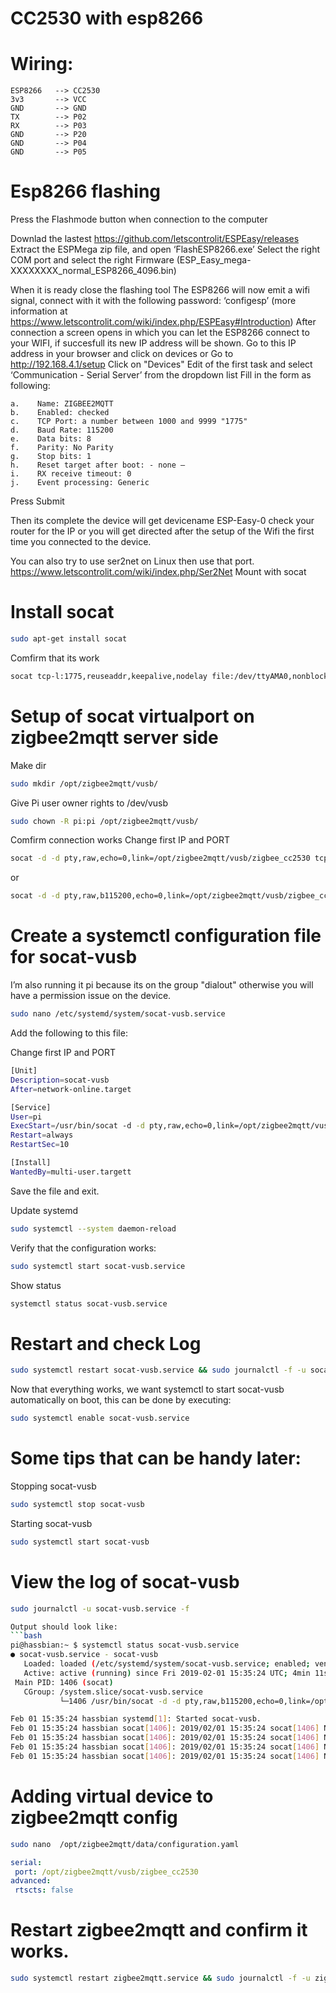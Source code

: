 
# CC2530 with esp8266

# Wiring:
```
ESP8266   --> CC2530
3v3       --> VCC
GND       --> GND
TX        --> P02
RX        --> P03
GND       --> P20
GND       --> P04
GND       --> P05
```
# Esp8266 flashing
Press the Flashmode button when connection to the computer

Downlad the lastest https://github.com/letscontrolit/ESPEasy/releases
Extract the ESPMega zip file, and open ‘FlashESP8266.exe’
Select the right COM port and select the right Firmware (ESP_Easy_mega-XXXXXXXX_normal_ESP8266_4096.bin)

When it is ready close the flashing tool
The ESP8266 will now emit a wifi signal, connect with it with the following password: ‘configesp’ (more information at https://www.letscontrolit.com/wiki/index.php/ESPEasy#Introduction)
After connection a screen opens in which you can let the ESP8266 connect to your WIFI, if succesfull its new IP address will be shown.
Go to this IP address in your browser and click on devices
or Go to http://192.168.4.1/setup
Click on "Devices" Edit of the first task and select ‘Communication - Serial Server’ from the dropdown list
Fill in the form as following:
```
a.    Name: ZIGBEE2MQTT
b.    Enabled: checked
c.    TCP Port: a number between 1000 and 9999 "1775"
d.    Baud Rate: 115200
e.    Data bits: 8
f.    Parity: No Parity
g.    Stop bits: 1
h.    Reset target after boot: - none –
i.    RX receive timeout: 0
j.    Event processing: Generic
```
Press Submit

Then its complete the device will get devicename ESP-Easy-0 check your router for the IP or you will get directed after the setup of the Wifi the first time you connected to the device.

You can also try to use ser2net on Linux then use that port.
https://www.letscontrolit.com/wiki/index.php/Ser2Net
Mount with socat
  

# Install socat
```bash
sudo apt-get install socat
```
Comfirm that its work

```bash
socat tcp-l:1775,reuseaddr,keepalive,nodelay file:/dev/ttyAMA0,nonblock,raw
```

# Setup of socat virtualport on zigbee2mqtt server side
Make dir
```bash
sudo mkdir /opt/zigbee2mqtt/vusb/
```
Give Pi user owner rights to /dev/vusb
```bash
sudo chown -R pi:pi /opt/zigbee2mqtt/vusb/
```
Comfirm connection works 
Change first IP and PORT
```bash
socat -d -d pty,raw,echo=0,link=/opt/zigbee2mqtt/vusb/zigbee_cc2530 tcp-connect:IP:PORT
```
or
```bash
socat -d -d pty,raw,b115200,echo=0,link=/opt/zigbee2mqtt/vusb/zigbee_cc2530 tcp:127.0.0.1:1775
```
# Create a systemctl configuration file for socat-vusb
 I’m also running it pi because its on the group "dialout" otherwise you will have a permission issue on the device.
 ```bash
sudo nano /etc/systemd/system/socat-vusb.service
 ```
Add the following to this file:

Change first IP and PORT

```bash
[Unit]
Description=socat-vusb
After=network-online.target

[Service]
User=pi
ExecStart=/usr/bin/socat -d -d pty,raw,echo=0,link=/opt/zigbee2mqtt/vusb/zigbee_cc2530 tcp:IP:PORT,reuseaddr
Restart=always
RestartSec=10

[Install]
WantedBy=multi-user.targett
```
Save the file and exit.
 
Update systemd
```bash
sudo systemctl --system daemon-reload
 ```
Verify that the configuration works:
```bash
sudo systemctl start socat-vusb.service
 ```
Show status
```bash
systemctl status socat-vusb.service
 ```
# Restart and check Log
```bash
sudo systemctl restart socat-vusb.service && sudo journalctl -f -u socat-vusb.service
```
 Now that everything works, we want systemctl to start socat-vusb automatically on boot, this can be done by executing:
 ```bash
sudo systemctl enable socat-vusb.service
 ```
# Some tips that can be handy later:
 
Stopping socat-vusb
```bash
sudo systemctl stop socat-vusb
 ```
 Starting socat-vusb
```bash
sudo systemctl start socat-vusb
 ```
 
# View the log of socat-vusb
```bash
sudo journalctl -u socat-vusb.service -f

Output should look like:
```bash
pi@hassbian:~ $ systemctl status socat-vusb.service
● socat-vusb.service - socat-vusb
   Loaded: loaded (/etc/systemd/system/socat-vusb.service; enabled; vendor preset: enabled)
   Active: active (running) since Fri 2019-02-01 15:35:24 UTC; 4min 11s ago
 Main PID: 1406 (socat)
   CGroup: /system.slice/socat-vusb.service
           └─1406 /usr/bin/socat -d -d pty,raw,b115200,echo=0,link=/opt/zigbee2mqtt/vusb/zigbee_cc2530 tcp:127.0.0.1:1775,reuseaddr

Feb 01 15:35:24 hassbian systemd[1]: Started socat-vusb.
Feb 01 15:35:24 hassbian socat[1406]: 2019/02/01 15:35:24 socat[1406] N PTY is /dev/pts/3
Feb 01 15:35:24 hassbian socat[1406]: 2019/02/01 15:35:24 socat[1406] N opening connection to AF=2 127.0.0.1:1775
Feb 01 15:35:24 hassbian socat[1406]: 2019/02/01 15:35:24 socat[1406] N successfully connected from local address AF=2 127.0.0.1:47512
Feb 01 15:35:24 hassbian socat[1406]: 2019/02/01 15:35:24 socat[1406] N starting data transfer loop with FDs [5,5] and [7,7]
```
# Adding virtual device to zigbee2mqtt config
```bash
sudo nano  /opt/zigbee2mqtt/data/configuration.yaml
 ```
 ```yaml
serial:
  port: /opt/zigbee2mqtt/vusb/zigbee_cc2530
advanced:
  rtscts: false
  ```
 # Restart zigbee2mqtt and confirm it works.
```bash
sudo systemctl restart zigbee2mqtt.service && sudo journalctl -f -u zigbee2mqtt.service
```
